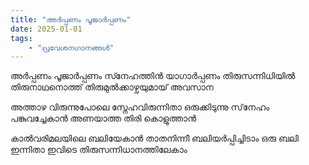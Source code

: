 ```yaml
---
title: "അര്‍പ്പണം പൂജാര്‍പ്പണം"
date: 2025-01-01
tags:
    - "പ്രവേശനഗാനങ്ങൾ"
---
```


അര്‍പ്പണം പൂജാര്‍പ്പണം
സ്‍നേഹത്തിന്‍ യാഗാര്‍പ്പണം
തിരുസന്നിധിയില്‍ തിരുനാഥനൊത്ത്‌
തിരുമുല്‍ക്കാഴ്ചയുമായ്‌ അവസാന

അത്താഴ വിരുന്നുപോലെ
സ്നേഹവിരുന്നിതാ ഒരുക്കിടുന്നു
സ്‌നേഹം പങ്കുവച്ചേകാന്‍
അണയാത്ത തിരി കൊളുത്താന്‍

കാല്‍വരിമലയിലെ ബലിയേകാന്‍
താതനിന്നീ ബലിയര്‍പ്പിച്ചിടാം
ഒരു ബലി ഇന്നിതാ ഇവിടെ
തിരുസന്നിധാനത്തിലേകാം
